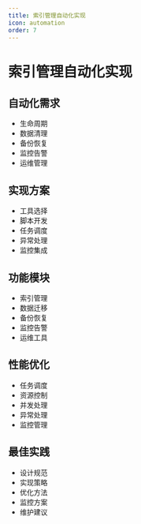 ```yaml
---
title: 索引管理自动化实现
icon: automation
order: 7
---
```


# 索引管理自动化实现

## 自动化需求
- 生命周期
- 数据清理
- 备份恢复
- 监控告警
- 运维管理

## 实现方案
- 工具选择
- 脚本开发
- 任务调度
- 异常处理
- 监控集成

## 功能模块
- 索引管理
- 数据迁移
- 备份恢复
- 监控告警
- 运维工具

## 性能优化
- 任务调度
- 资源控制
- 并发处理
- 异常处理
- 监控管理

## 最佳实践
- 设计规范
- 实现策略
- 优化方法
- 监控方案
- 维护建议
